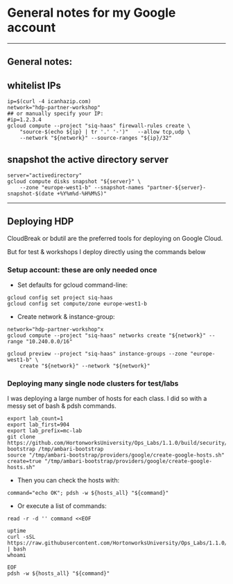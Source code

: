# General notes for my Google account

________________________________________________________________________

## General notes:

## whitelist IPs
```
ip=$(curl -4 icanhazip.com)
network="hdp-partner-workshop"
## or manually specify your IP:
#ip=1.2.3.4
gcloud compute --project "siq-haas" firewall-rules create \
    "source-$(echo ${ip} | tr '.' '-')"   --allow tcp,udp \
    --network "${network}" --source-ranges "${ip}/32"
```

## snapshot the active directory server
```
server="activedirectory"
gcloud compute disks snapshot "${server}" \
    --zone "europe-west1-b" --snapshot-names "partner-${server}-snapshot-$(date +%Y%m%d-%H%M%S)"
```

________________________________________________________________________

## Deploying HDP

CloudBreak or bdutil are the preferred tools for deploying on Google Cloud.

But for test & workshops I deploy directly using the commands below

### Setup account: these are only needed once

- Set defaults for gcloud command-line:

```
gcloud config set project siq-haas
gcloud config set compute/zone europe-west1-b
```

- Create network & instance-group:

```
network="hdp-partner-workshop"x 
gcloud compute --project "siq-haas" networks create "${network}" --range "10.240.0.0/16"

gcloud preview --project "siq-haas" instance-groups --zone "europe-west1-b" \
    create "${network}" --network "${network}"
```

### Deploying many single node clusters for test/labs

I was deploying a large number of hosts for each class. I did so with a messy set of bash & pdsh commands.

```
export lab_count=1
export lab_first=904
export lab_prefix=mc-lab
git clone https://github.com/HortonworksUniversity/Ops_Labs/1.1.0/build/security/ambari-bootstrap /tmp/ambari-bootstrap
source "/tmp/ambari-bootstrap/providers/google/create-google-hosts.sh"
create=true "/tmp/ambari-bootstrap/providers/google/create-google-hosts.sh"
```

- Then you can check the hosts with:

```
command="echo OK"; pdsh -w ${hosts_all} "${command}"
```

- Or execute a list of commands:

```
read -r -d '' command <<EOF

uptime
curl -sSL https://raw.githubusercontent.com/HortonworksUniversity/Ops_Labs/1.1.0/build/security/setup.sh | bash
whoami

EOF
pdsh -w ${hosts_all} "${command}"
```

